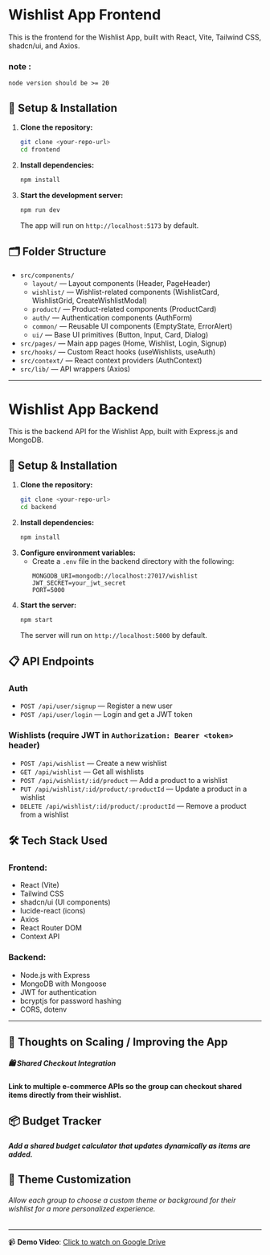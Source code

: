 # Wishlist App Frontend

This is the frontend for the Wishlist App, built with React, Vite, Tailwind CSS, shadcn/ui, and Axios.

### note : 
``
node version should be >= 20
``
## 🚀 Setup & Installation

1. **Clone the repository:**
   ```bash
   git clone <your-repo-url>
   cd frontend
   ```
2. **Install dependencies:**
   ```bash
   npm install
   ```
3. **Start the development server:**
   ```bash
   npm run dev
   ```
   The app will run on `http://localhost:5173` by default.

## 🗂️ Folder Structure

- `src/components/`
  - `layout/` — Layout components (Header, PageHeader)
  - `wishlist/` — Wishlist-related components (WishlistCard, WishlistGrid, CreateWishlistModal)
  - `product/` — Product-related components (ProductCard)
  - `auth/` — Authentication components (AuthForm)
  - `common/` — Reusable UI components (EmptyState, ErrorAlert)
  - `ui/` — Base UI primitives (Button, Input, Card, Dialog)
- `src/pages/` — Main app pages (Home, Wishlist, Login, Signup)
- `src/hooks/` — Custom React hooks (useWishlists, useAuth)
- `src/context/` — React context providers (AuthContext)
- `src/lib/` — API wrappers (Axios)

---


# Wishlist App Backend

This is the backend API for the Wishlist App, built with Express.js and MongoDB.

## 🚀 Setup & Installation

1. **Clone the repository:**
   ```bash
   git clone <your-repo-url>
   cd backend
   ```
2. **Install dependencies:**
   ```bash
   npm install
   ```
3. **Configure environment variables:**
   - Create a `.env` file in the backend directory with the following:
     ```env
     MONGODB_URI=mongodb://localhost:27017/wishlist
     JWT_SECRET=your_jwt_secret
     PORT=5000
     ```
4. **Start the server:**
   ```bash
   npm start
   ```
   The server will run on `http://localhost:5000` by default.

## 📋 API Endpoints

### Auth
- `POST /api/user/signup` — Register a new user
- `POST /api/user/login` — Login and get a JWT token

### Wishlists (require JWT in `Authorization: Bearer <token>` header)
- `POST /api/wishlist` — Create a new wishlist
- `GET /api/wishlist` — Get all wishlists
- `POST /api/wishlist/:id/product` — Add a product to a wishlist
- `PUT /api/wishlist/:id/product/:productId` — Update a product in a wishlist
- `DELETE /api/wishlist/:id/product/:productId` — Remove a product from a wishlist


## 🛠 Tech Stack Used

### Frontend:
- React (Vite)
- Tailwind CSS
- shadcn/ui (UI components)
- lucide-react (icons)
- Axios
- React Router DOM
- Context API

### Backend:
- Node.js with Express
- MongoDB with Mongoose
- JWT for authentication
- bcryptjs for password hashing
- CORS, dotenv

---

## 🚀 Thoughts on Scaling / Improving the App

##### 🛍️ Shared Checkout Integration 
#### Link to multiple e-commerce APIs so the group can checkout shared items directly from their wishlist.

## 📦 Budget Tracker

##### Add a shared budget calculator that updates dynamically as items are added.

## 🎨 Theme Customization

###### Allow each group to choose a custom theme or background for their wishlist for a more personalized experience.

---
📹 **Demo Video**: [Click to watch on Google Drive](https://drive.google.com/file/d/1W6QFDT6Rt7w3uYFMdWIl6vtQIp7ghw2c/view?usp=sharing)

